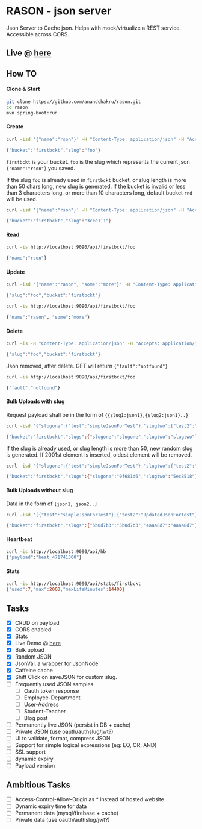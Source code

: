 # RASON - json server

Json Server to Cache json. Helps with mock/virtualize a REST service. Accessible across CORS.

## Live @ [here](https://rason.jrvite.com/index)

## How TO

#### Clone & Start
```sh
git clone https://github.com/anandchakru/rason.git
cd rason
mvn spring-boot:run
```


#### Create
```sh
curl -isd '{"name":"rson"}' -H "Content-Type: application/json" -H "Accepts: application/json" -X POST http://localhost:9090/api/firstbckt/foo

{"bucket":"firstbckt","slug":"foo"}

```

`firstbckt` is your bucket. `foo` is the slug which represents the current json `{"name":"rson"}` you saved.


If the slug `foo` is already used in `firstbckt` bucket, or slug length is more than 50 chars long, new slug is generated.
If the bucket is invalid or less than 3 characters long, or more than 10 characters long, default bucket `rnd` will be used.

```sh
curl -isd '{"name":"rson"}' -H "Content-Type: application/json" -H "Accepts: application/json" -X POST http://localhost:9090/api/firstbckt/foo

{"bucket":"firstbckt","slug":"3cee111"}
```

#### Read
```sh
curl -is http://localhost:9090/api/firstbckt/foo

{"name":"rson"}
```

#### Update
```sh
curl -isd '{"name":"rason", "some":"more"}' -H "Content-Type: application/json" -H "Accepts: application/json" -X PUT http://localhost:9090/api/firstbckt/foo

{"slug":"foo","bucket":"firstbckt"}

curl -is http://localhost:9090/api/firstbckt/foo

{"name":"rason", "some":"more"}
```

#### Delete
```sh
curl -is -H "Content-Type: application/json" -H "Accepts: application/json" -X DELETE http://localhost:9090/api/firstbckt/foo

{"slug":"foo","bucket":"firstbckt"}
```
Json removed, after delete. GET will return `{"fault":"notfound"}`
```sh
curl -is http://localhost:9090/api/firstbckt/foo

{"fault":"notfound"}

```

#### Bulk Uploads with slug
Request payload shall be in the form of `{{slug1:json1},{slug2:json1}..}`
```sh
curl -isd '{"slugone":{"test":"simpleJsonForTest"},"slugtwo":{"test2":"UpdatedJsonForTest"}}' -H "Content-Type: application/json" -H "Accepts: application/json" -X POST http://localhost:9090/api/bum/firstbckt

{"bucket":"firstbckt","slugs":{"slugone":"slugone","slugtwo":"slugtwo"}}
```
If the slug is already used, or slug length is more than 50, new random slug is generated. If 2001st element is inserted, oldest element will be removed.
```sh
curl -isd '{"slugone":{"test":"simpleJsonForTest"},"slugtwo":{"test2":"UpdatedJsonForTest"}}' -H "Content-Type: application/json" -H "Accepts: application/json" -X POST http://localhost:9090/api/bum/firstbckt

{"bucket":"firstbckt","slugs":{"slugone":"0f681d6","slugtwo":"5ec8518"}}
```

#### Bulk Uploads without slug
Data in the form of `[json1, json2..]`
```sh
curl -isd '[{"test":"simpleJsonForTest"},{"test2":"UpdatedJsonForTest"}]' -H "Content-Type: application/json" -H "Accepts: application/json" -X POST http://localhost:9090/api/bul/firstbckt

{"bucket":"firstbckt","slugs":{"5b0d7b3":"5b0d7b3","4aaa8d7":"4aaa8d7"}}
```
#### Heartbeat

```sh
curl -is http://localhost:9090/api/hb
{"payload":"beat_471741300"}
```

#### Stats
```sh
curl -is http://localhost:9090/api/stats/firstbckt
{"used":7,"max":2000,"maxLifeMinutes":14400}
```


## Tasks
- [x] CRUD on payload
- [x] CORS enabled
- [x] Stats
- [x] Live Demo @ [here](https://rason.jrvite.com/index)
- [x] Bulk upload
- [x] Random JSON
- [x] JsonVal, a wrapper for JsonNode
- [x] Caffeine cache
- [x] Shift Click on saveJSON for custom slug.
- [ ] Frequently used JSON samples
  * [ ] Oauth token response
  * [ ] Employee-Department
  * [ ] User-Address
  * [ ] Student-Teacher
  * [ ] Blog post
- [ ] Permanently live JSON (persist in DB + cache)
- [ ] Private JSON (use oauth/authslug/jwt?)
- [ ] UI to validate, format, compress JSON
- [ ] Support for simple logical expressions (eg: EQ, OR, AND)
- [ ] SSL support
- [ ] dynamic expiry
- [ ] Payload version

## Ambitious Tasks
- [ ] Access-Control-Allow-Origin as * instead of hosted website
- [ ] Dynamic expiry time for data
- [ ] Permanent data (mysql/firebase + cache)
- [ ] Private data (use oauth/authslug/jwt?)
